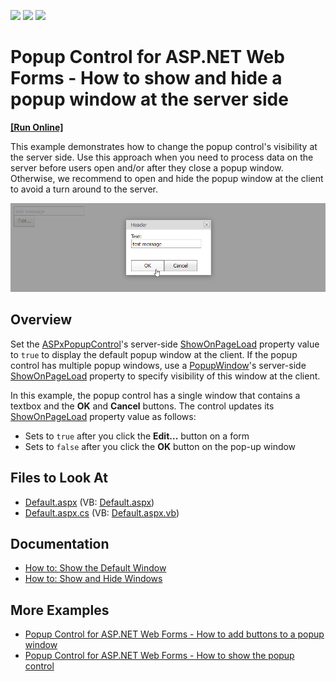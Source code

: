 <!-- default badges list -->
![](https://img.shields.io/endpoint?url=https://codecentral.devexpress.com/api/v1/VersionRange/128565164/13.1.4%2B)
[![](https://img.shields.io/badge/Open_in_DevExpress_Support_Center-FF7200?style=flat-square&logo=DevExpress&logoColor=white)](https://supportcenter.devexpress.com/ticket/details/E499)
[![](https://img.shields.io/badge/📖_How_to_use_DevExpress_Examples-e9f6fc?style=flat-square)](https://docs.devexpress.com/GeneralInformation/403183)
<!-- default badges end -->
# Popup Control for ASP.NET Web Forms - How to show and hide a popup window at the server side
<!-- run online -->
**[[Run Online]](https://codecentral.devexpress.com/e499/)**
<!-- run online end -->

This example demonstrates how to change the popup control's visibility at the server side. Use this approach when you need to process data on the server before users open and/or after they close a popup window. Otherwise, we recommend to open and hide the popup window at the client to avoid a turn around to the server.

![Change the visibility of a popup window at the server](change-the-visibility-of-popup-window.png)

## Overview

Set the [ASPxPopupControl](https://docs.devexpress.com/AspNet/DevExpress.Web.ASPxPopupControl)'s server-side [ShowOnPageLoad](https://docs.devexpress.com/AspNet/DevExpress.Web.ASPxPopupControlBase.ShowOnPageLoad) property value to `true` to display the default popup window at the client. If the popup control has multiple popup windows, use a [PopupWindow](https://docs.devexpress.com/AspNet/DevExpress.Web.PopupWindow)'s server-side [ShowOnPageLoad](https://docs.devexpress.com/AspNet/DevExpress.Web.PopupWindow.ShowOnPageLoad) property to specify visibility of this window at the client.

In this example, the popup control has a single window that contains a textbox and the **OK** and **Cancel** buttons. The control updates its [ShowOnPageLoad](https://docs.devexpress.com/AspNet/DevExpress.Web.ASPxPopupControlBase.ShowOnPageLoad) property value as follows:

* Sets to `true` after you click the **Edit...** button on a form
* Sets to `false` after you click the **OK** button on the pop-up window

<!-- default file list -->

## Files to Look At

* [Default.aspx](./CS/PopupInputFormServerSide/Default.aspx) (VB: [Default.aspx](./VB/PopupInputFormServerSide/Default.aspx))
* [Default.aspx.cs](./CS/PopupInputFormServerSide/Default.aspx.cs) (VB: [Default.aspx.vb](./VB/PopupInputFormServerSide/Default.aspx.vb))

<!-- default file list end -->

## Documentation

- [How to: Show the Default Window](https://docs.devexpress.com/AspNet/115457/components/docking-and-popups/popup-control/popup-windows/default-window)
- [How to: Show and Hide Windows](https://docs.devexpress.com/AspNet/115458/components/docking-and-popups/popup-control/popup-windows/manipulating-windows)

## More Examples

- [Popup Control for ASP.NET Web Forms - How to add buttons to a popup window](https://www.devexpress.com/Support/Center/p/E493)
- [Popup Control for ASP.NET Web Forms - How to show the popup control](https://supportcenter.devexpress.com/internal/ticket/details/E55)